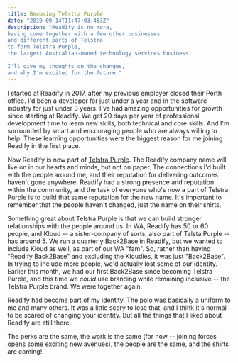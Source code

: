 ```yaml
---
title: Becoming Telstra Purple
date: "2019-09-14T11:47:03.453Z"
description: "Readify is no more,
having come together with a few other businesses
and different parts of Telstra
to form Telstra Purple,
the largest Australian-owned technology services business.

I'll give my thoughts on the changes,
and why I'm excited for the future."
---
```


I started at Readify in 2017,
after my previous employer closed their Perth office.
I'd been a developer for just under a year
and in the software industry for just under 3 years.
I've had amazing opportunities for growth since starting at Readify.
We get 20 days per year of professional development time to learn new skills,
both technical and core skills.
And I'm surrounded by smart and encouraging people who are always willing to help.
These learning opportunities were the biggest reason for me joining Readify in the first place.

Now Readify is now part of [Telstra Purple](https://purple.telstra.com).
The Readify company name will live on in our hearts and minds,
but not on paper.
The connections I'd built with the people around me,
and their reputation for delivering outcomes haven't gone anywhere.
Readify had a strong presence and reputation within the community,
and the task of everyone who's now a part of Telstra Purple
is to build that same reputation for the new name.
It's important to remember that the people haven't changed,
just the name on their shirts.

Something great about Telstra Purple is that we can build stronger relationships with the people around us.
In WA, Readify has 50 or 60 people,
and Kloud -- a sister-company of sorts, also part of Telsta Purple -- has around 5.
We run a quarterly Back2Base in Readify,
but we wanted to include Kloud as well,
as part of our WA "fam".
So, rather than having "Readify Back2Base" and excluding the Kloudies,
it was just "Back2Base".
In trying to include more people, we'd actually lost some of our identity.
Earlier this month, we had our first Back2Base since becoming Telstra Purple,
and this time we _could_ use branding while remaining inclusive --
the Telstra Purple brand.
We were together again.

Readify had become part of my identity.
The polo was basically a uniform to me and many others.
It was a little scary to lose that,
and I think it's normal to be scared of changing your identity.
But all the things that I liked about Readify are still there.

The perks are the same, the work is the same
(for now -- joining forces opens some exciting new avenues),
the people are the same,
and the shirts are coming!
